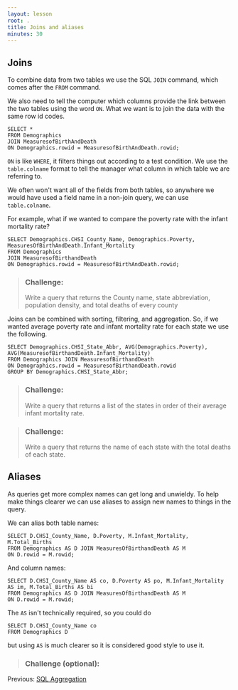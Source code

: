 ```yaml
---
layout: lesson
root: .
title: Joins and aliases
minutes: 30
---
```



Joins
-----

To combine data from two tables we use the SQL `JOIN` command, which comes after
the `FROM` command.

We also need to tell the computer which columns provide the link between the two
tables using the word `ON`.  What we want is to join the data with the same
row id codes.

    SELECT *
    FROM Demographics
    JOIN MeasuresofBirthAndDeath
    ON Demographics.rowid = MeasuresofBirthAndDeath.rowid;


`ON` is like `WHERE`, it filters things out according to a test condition.  We use
the `table.colname` format to tell the manager what column in which table we are
referring to.

We often won't want all of the fields from both tables, so anywhere we would
have used a field name in a non-join query, we can use `table.colname`.

For example, what if we wanted to compare the poverty rate with the infant mortality rate?

    SELECT Demographics.CHSI_County_Name, Demographics.Poverty, MeasuresOfBirthAndDeath.Infant_Mortality
    FROM Demographics 
    JOIN MeasuresofBirthandDeath
    ON Demographics.rowid = MeasuresofBirthAndDeath.rowid;
    
> ### Challenge:
>
> Write a query that returns the County name, state abbreviation, population density, and total deaths of every county

Joins can be combined with sorting, filtering, and aggregation.  So, if we
wanted average poverty rate and infant mortality rate for each state we use the following.

    SELECT Demographics.CHSI_State_Abbr, AVG(Demographics.Poverty), AVG(MeasuresofBirthandDeath.Infant_Mortality)
    FROM Demographics JOIN MeasuresofBirthandDeath
    ON Demographics.rowid = MeasuresofBirthandDeath.rowid
    GROUP BY Demographics.CHSI_State_Abbr;

> ### Challenge:
>
> Write a query that returns a list of the states in order of their average infant mortality rate.

> ### Challenge:
>
>
> Write a query that returns the name of each state with the total deaths of each state.


Aliases
-------

As queries get more complex names can get long and unwieldy. To help make things
clearer we can use aliases to assign new names to things in the query.

We can alias both table names:

    SELECT D.CHSI_County_Name, D.Poverty, M.Infant_Mortality, M.Total_Births
    FROM Demographics AS D JOIN MeasuresOfBirthandDeath AS M
    ON D.rowid = M.rowid;

And column names:

    SELECT D.CHSI_County_Name AS co, D.Poverty AS po, M.Infant_Mortality AS im, M.Total_Births AS bi
    FROM Demographics AS D JOIN MeasuresOfBirthandDeath AS M
    ON D.rowid = M.rowid;

The `AS` isn't technically required, so you could do

    SELECT D.CHSI_County_Name co
    FROM Demographics D

but using `AS` is much clearer so it is considered good style to use it.

> ### Challenge (optional):
>


Previous: [SQL Aggregation](02-sql-aggregation.html)
